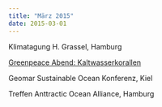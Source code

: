 ```yaml
---
title: "März 2015"
date: 2015-03-01
---
```


Klimatagung H. Grassel, Hamburg

[Greenpeace Abend: Kaltwasserkorallen](https://www.deepwave.org/kaltwasserkorallen/)

Geomar Sustainable Ocean Konferenz, Kiel

Treffen Anttractic Ocean Alliance, Hamburg
